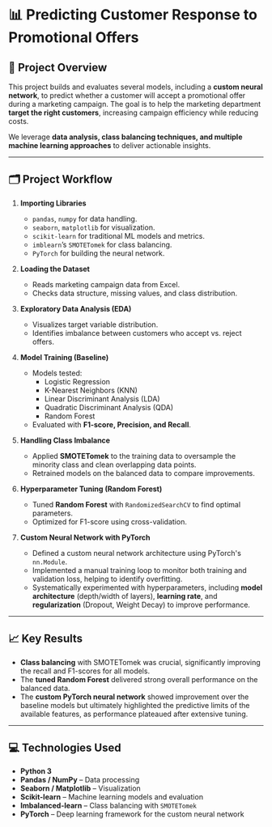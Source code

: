 # 📊 Predicting Customer Response to Promotional Offers

## 📌 Project Overview

This project builds and evaluates several models, including a **custom neural network**, to predict whether a customer will accept a promotional offer during a marketing campaign. The goal is to help the marketing department **target the right customers**, increasing campaign efficiency while reducing costs.

We leverage **data analysis, class balancing techniques, and multiple machine learning approaches** to deliver actionable insights.

---

## 🗂 Project Workflow

1.  **Importing Libraries**
    * `pandas`, `numpy` for data handling.
    * `seaborn`, `matplotlib` for visualization.
    * `scikit-learn` for traditional ML models and metrics.
    * `imblearn`’s `SMOTETomek` for class balancing.
    * `PyTorch` for building the neural network.

2.  **Loading the Dataset**
    * Reads marketing campaign data from Excel.
    * Checks data structure, missing values, and class distribution.

3.  **Exploratory Data Analysis (EDA)**
    * Visualizes target variable distribution.
    * Identifies imbalance between customers who accept vs. reject offers.

4.  **Model Training (Baseline)**
    * Models tested:
        * Logistic Regression
        * K-Nearest Neighbors (KNN)
        * Linear Discriminant Analysis (LDA)
        * Quadratic Discriminant Analysis (QDA)
        * Random Forest
    * Evaluated with **F1-score, Precision, and Recall**.

5.  **Handling Class Imbalance**
    * Applied **SMOTETomek** to the training data to oversample the minority class and clean overlapping data points.
    * Retrained models on the balanced data to compare improvements.

6.  **Hyperparameter Tuning (Random Forest)**
    * Tuned **Random Forest** with `RandomizedSearchCV` to find optimal parameters.
    * Optimized for F1-score using cross-validation.

7.  **Custom Neural Network with PyTorch**
    * Defined a custom neural network architecture using PyTorch's `nn.Module`.
    * Implemented a manual training loop to monitor both training and validation loss, helping to identify overfitting.
    * Systematically experimented with hyperparameters, including **model architecture** (depth/width of layers), **learning rate**, and **regularization** (Dropout, Weight Decay) to improve performance.

---

## 📈 Key Results

* **Class balancing** with SMOTETomek was crucial, significantly improving the recall and F1-scores for all models.
* The **tuned Random Forest** delivered strong overall performance on the balanced data.
* The **custom PyTorch neural network** showed improvement over the baseline models but ultimately highlighted the predictive limits of the available features, as performance plateaued after extensive tuning.

---

## 💻 Technologies Used

* **Python 3**
* **Pandas / NumPy** – Data processing
* **Seaborn / Matplotlib** – Visualization
* **Scikit-learn** – Machine learning models and evaluation
* **Imbalanced-learn** – Class balancing with `SMOTETomek`
* **PyTorch** – Deep learning framework for the custom neural network
